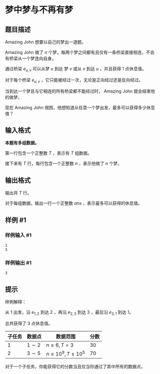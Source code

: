 # 梦中梦与不再有梦

## 题目描述

Amazing John 想要以自己的梦出一道题。

Amazing John 做了 $n$ 个梦。每两个梦之间都有且仅有一条桥梁直接相连，不会有桥梁从一个梦连向自身。

通过桥梁 $e_{u,v}$ 可以从梦 $u$ 到达 梦 $v$ 或从 $v$ 到达 $u$ ，并且获得 $1$ 点休息值。

对于每个桥梁 $e_{u,v}$ ，它只能被经过一次，无论是正向经过还是反向经过。

当到达一个梦且与它相连的所有桥梁都不能经过时， Amazing John 就会结束他的做梦。

现在 Amazing John 很困，他想知道从任意一个梦出发，最多可以获得多少休息值？

## 输入格式

**本题有多组数据。**

第一行包含一个正整数 $T$ ，表示有 $T$ 组数据。

接下来有 $T$ 行，每行包含一个正整数 $n$ ，表示他做了 $n$ 个梦。

## 输出格式

输出共 $T$ 行。

对于每组数据，输出一行一个正整数 $ans$ ，表示最多可以获得的休息值。

## 样例 #1

### 样例输入 #1
```
1
3
```

### 样例输出 #1

```
3
```

## 提示

样例解释：

从 $1$ 出发，沿 $e_{1,2}$ 到达 $2$ ，再沿 $e_{2,3}$ 到达 $3$ ，最后沿 $e_{3,1}$ 到达 $1$。

总共获得了 $3$ 点休息值。

|子任务|数据点|数据范围|分数|
-|-|-|-|
|$1$|$1\sim2$|$n≤6,T=3$|$30$|
|$2$|$3\sim5$|$n≤10^9,T≤10^5$|$70$|

对于一个子任务，你能获得它的分数当且仅当你通过了其中所有的数据点。
